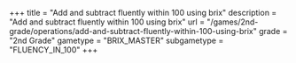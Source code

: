 +++
title = "Add and subtract fluently within 100 using brix"
description = "Add and subtract fluently within 100 using brix"
url = "/games/2nd-grade/operations/add-and-subtract-fluently-within-100-using-brix"
grade = "2nd Grade"
gametype = "BRIX_MASTER"
subgametype = "FLUENCY_IN_100"
+++